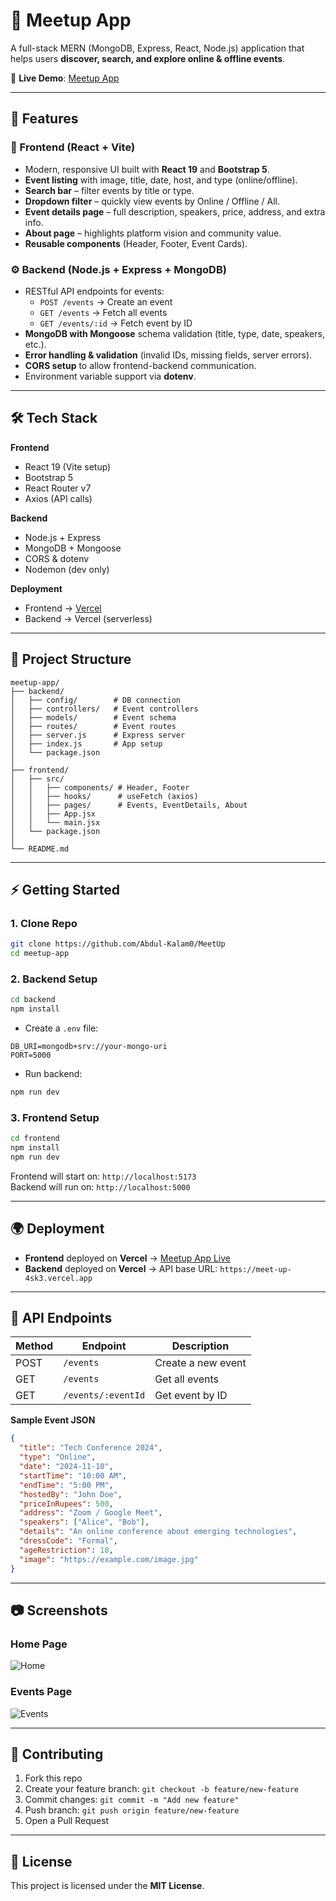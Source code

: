# 📅 Meetup App

A full-stack MERN (MongoDB, Express, React, Node.js) application that helps users **discover, search, and explore online & offline events**.  

🔗 **Live Demo**: [Meetup App](https://meet-up-kp9d.vercel.app/)  

---

## 🚀 Features

### 🎨 Frontend (React + Vite)
- Modern, responsive UI built with **React 19** and **Bootstrap 5**.  
- **Event listing** with image, title, date, host, and type (online/offline).  
- **Search bar** – filter events by title or type.  
- **Dropdown filter** – quickly view events by Online / Offline / All.  
- **Event details page** – full description, speakers, price, address, and extra info.  
- **About page** – highlights platform vision and community value.  
- **Reusable components** (Header, Footer, Event Cards).  

### ⚙️ Backend (Node.js + Express + MongoDB)
- RESTful API endpoints for events:  
  - `POST /events` → Create an event  
  - `GET /events` → Fetch all events  
  - `GET /events/:id` → Fetch event by ID  
- **MongoDB with Mongoose** schema validation (title, type, date, speakers, etc.).  
- **Error handling & validation** (invalid IDs, missing fields, server errors).  
- **CORS setup** to allow frontend-backend communication.  
- Environment variable support via **dotenv**.  

---

## 🛠️ Tech Stack

**Frontend**  
- React 19 (Vite setup)  
- Bootstrap 5  
- React Router v7  
- Axios (API calls)  

**Backend**  
- Node.js + Express  
- MongoDB + Mongoose  
- CORS & dotenv  
- Nodemon (dev only)  

**Deployment**  
- Frontend → [Vercel](https://vercel.com/)  
- Backend → Vercel (serverless)  

---

## 📂 Project Structure

```
meetup-app/
├── backend/
│   ├── config/        # DB connection
│   ├── controllers/   # Event controllers
│   ├── models/        # Event schema
│   ├── routes/        # Event routes
│   ├── server.js      # Express server
│   ├── index.js       # App setup
│   └── package.json
│
├── frontend/
│   ├── src/
│   │   ├── components/ # Header, Footer
│   │   ├── hooks/      # useFetch (axios)
│   │   ├── pages/      # Events, EventDetails, About
│   │   ├── App.jsx
│   │   └── main.jsx
│   └── package.json
│
└── README.md
```

---

## ⚡ Getting Started

### 1. Clone Repo
```bash
git clone https://github.com/Abdul-Kalam0/MeetUp
cd meetup-app
```

### 2. Backend Setup
```bash
cd backend
npm install
```

- Create a `.env` file:
```
DB_URI=mongodb+srv://your-mongo-uri
PORT=5000
```

- Run backend:
```bash
npm run dev
```

### 3. Frontend Setup
```bash
cd frontend
npm install
npm run dev
```

Frontend will start on: `http://localhost:5173`  
Backend will run on: `http://localhost:5000`  

---

## 🌍 Deployment

- **Frontend** deployed on **Vercel** → [Meetup App Live](https://meet-up-kp9d.vercel.app/)  
- **Backend** deployed on **Vercel** → API base URL: `https://meet-up-4sk3.vercel.app`  

---

## 📌 API Endpoints

| Method | Endpoint             | Description              |
|--------|----------------------|--------------------------|
| POST   | `/events`            | Create a new event       |
| GET    | `/events`            | Get all events           |
| GET    | `/events/:eventId`   | Get event by ID          |

**Sample Event JSON**
```json
{
  "title": "Tech Conference 2024",
  "type": "Online",
  "date": "2024-11-10",
  "startTime": "10:00 AM",
  "endTime": "5:00 PM",
  "hostedBy": "John Doe",
  "priceInRupees": 500,
  "address": "Zoom / Google Meet",
  "speakers": ["Alice", "Bob"],
  "details": "An online conference about emerging technologies",
  "dressCode": "Formal",
  "ageRestriction": 18,
  "image": "https://example.com/image.jpg"
}
```

---

## 📷 Screenshots

### Home Page
![Home](https://images.unsplash.com/photo-1551836022-d5d88e9218df?w=800&auto=format&fit=crop&q=60)

### Events Page
![Events](https://images.unsplash.com/photo-1542744173-8e7e53415bb0?w=800&auto=format&fit=crop&q=60)

---

## 🤝 Contributing

1. Fork this repo  
2. Create your feature branch: `git checkout -b feature/new-feature`  
3. Commit changes: `git commit -m "Add new feature"`  
4. Push branch: `git push origin feature/new-feature`  
5. Open a Pull Request  

---

## 📜 License

This project is licensed under the **MIT License**.  

